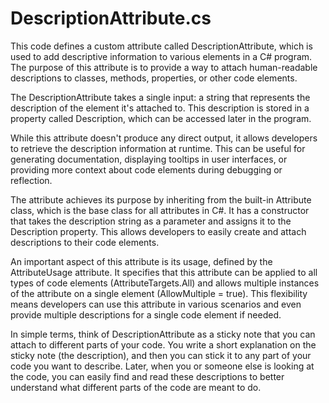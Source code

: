 # DescriptionAttribute.cs

This code defines a custom attribute called DescriptionAttribute, which is used to add descriptive information to various elements in a C# program. The purpose of this attribute is to provide a way to attach human-readable descriptions to classes, methods, properties, or other code elements.

The DescriptionAttribute takes a single input: a string that represents the description of the element it's attached to. This description is stored in a property called Description, which can be accessed later in the program.

While this attribute doesn't produce any direct output, it allows developers to retrieve the description information at runtime. This can be useful for generating documentation, displaying tooltips in user interfaces, or providing more context about code elements during debugging or reflection.

The attribute achieves its purpose by inheriting from the built-in Attribute class, which is the base class for all attributes in C#. It has a constructor that takes the description string as a parameter and assigns it to the Description property. This allows developers to easily create and attach descriptions to their code elements.

An important aspect of this attribute is its usage, defined by the AttributeUsage attribute. It specifies that this attribute can be applied to all types of code elements (AttributeTargets.All) and allows multiple instances of the attribute on a single element (AllowMultiple = true). This flexibility means developers can use this attribute in various scenarios and even provide multiple descriptions for a single code element if needed.

In simple terms, think of DescriptionAttribute as a sticky note that you can attach to different parts of your code. You write a short explanation on the sticky note (the description), and then you can stick it to any part of your code you want to describe. Later, when you or someone else is looking at the code, you can easily find and read these descriptions to better understand what different parts of the code are meant to do.